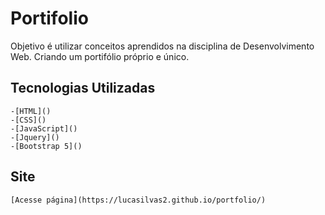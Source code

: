 # Portifolio

Objetivo é utilizar conceitos aprendidos na disciplina de Desenvolvimento Web.
Criando um portifólio próprio e único.

## Tecnologias Utilizadas
    
    -[HTML]()
    -[CSS]()
    -[JavaScript]()
    -[Jquery]()
    -[Bootstrap 5]()

## Site

    [Acesse página](https://lucasilvas2.github.io/portfolio/) 

